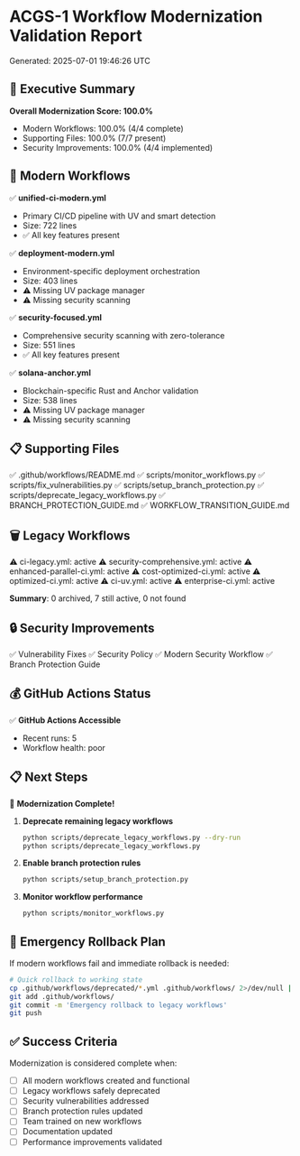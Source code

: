 # ACGS-1 Workflow Modernization Validation Report
Generated: 2025-07-01 19:46:26 UTC

## 🎯 Executive Summary
**Overall Modernization Score: 100.0%**

- Modern Workflows: 100.0% (4/4 complete)
- Supporting Files: 100.0% (7/7 present)
- Security Improvements: 100.0% (4/4 implemented)

## 🚀 Modern Workflows
✅ **unified-ci-modern.yml**
   - Primary CI/CD pipeline with UV and smart detection
   - Size: 722 lines
   - ✅ All key features present

✅ **deployment-modern.yml**
   - Environment-specific deployment orchestration
   - Size: 403 lines
   - ⚠️ Missing UV package manager
   - ⚠️ Missing security scanning

✅ **security-focused.yml**
   - Comprehensive security scanning with zero-tolerance
   - Size: 551 lines
   - ✅ All key features present

✅ **solana-anchor.yml**
   - Blockchain-specific Rust and Anchor validation
   - Size: 538 lines
   - ⚠️ Missing UV package manager
   - ⚠️ Missing security scanning

## 📋 Supporting Files
✅ .github/workflows/README.md
✅ scripts/monitor_workflows.py
✅ scripts/fix_vulnerabilities.py
✅ scripts/setup_branch_protection.py
✅ scripts/deprecate_legacy_workflows.py
✅ BRANCH_PROTECTION_GUIDE.md
✅ WORKFLOW_TRANSITION_GUIDE.md

## 🗑️ Legacy Workflows
⚠️ ci-legacy.yml: active
⚠️ security-comprehensive.yml: active
⚠️ enhanced-parallel-ci.yml: active
⚠️ cost-optimized-ci.yml: active
⚠️ optimized-ci.yml: active
⚠️ ci-uv.yml: active
⚠️ enterprise-ci.yml: active

**Summary**: 0 archived, 7 still active, 0 not found

## 🔒 Security Improvements
✅ Vulnerability Fixes
✅ Security Policy
✅ Modern Security Workflow
✅ Branch Protection Guide

## 💰 GitHub Actions Status
✅ **GitHub Actions Accessible**
   - Recent runs: 5
   - Workflow health: poor

## 📋 Next Steps
🎉 **Modernization Complete!**
1. **Deprecate remaining legacy workflows**
   ```bash
   python scripts/deprecate_legacy_workflows.py --dry-run
   python scripts/deprecate_legacy_workflows.py
   ```
3. **Enable branch protection rules**
   ```bash
   python scripts/setup_branch_protection.py
   ```
4. **Monitor workflow performance**
   ```bash
   python scripts/monitor_workflows.py
   ```
## 🔄 Emergency Rollback Plan
If modern workflows fail and immediate rollback is needed:

```bash
# Quick rollback to working state
cp .github/workflows/deprecated/*.yml .github/workflows/ 2>/dev/null || true
git add .github/workflows/
git commit -m 'Emergency rollback to legacy workflows'
git push
```

## ✅ Success Criteria
Modernization is considered complete when:
- [ ] All modern workflows created and functional
- [ ] Legacy workflows safely deprecated
- [ ] Security vulnerabilities addressed
- [ ] Branch protection rules updated
- [ ] Team trained on new workflows
- [ ] Documentation updated
- [ ] Performance improvements validated